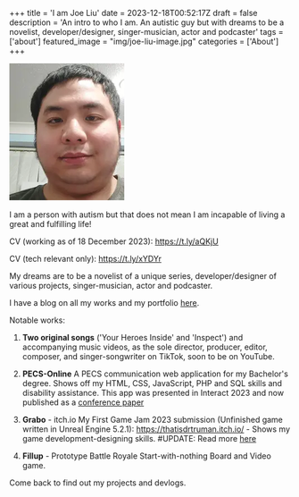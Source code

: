 +++
title = 'I am Joe Liu'
date = 2023-12-18T00:52:17Z
draft = false
description = 'An intro to who I am. An autistic guy but with dreams to be a novelist, developer/designer, singer-musician, actor and podcaster'
tags = ['about']
featured_image = "img/joe-liu-image.jpg"
categories = ['About']
+++

![Yo](/img/joe-liu-image.jpg)

I am a person with autism but that does not mean I am incapable of living a great and fulfilling life!

CV (working as of 18 December 2023): https://t.ly/aQKjU

CV (tech relevant only): https://t.ly/xYDYr

My dreams are to be a novelist of a unique series, developer/designer of various projects, singer-musician, actor and podcaster.

I have a blog on all my works and my portfolio [here](https://thatisdrtruman.github.io).

Notable works:

1. **Two original songs** ('Your Heroes Inside' and 'Inspect') and accompanying music videos, as the sole director, producer, editor, composer, and singer-songwriter on TikTok, soon to be on YouTube.

2. **PECS-Online**
A PECS communication web application for my Bachelor's degree. Shows off my HTML, CSS, JavaScript, PHP and SQL skills and disability assistance. This app was presented in Interact 2023 and now published as a [conference paper](https://link.springer.com/chapter/10.1007/978-3-031-42293-5_70)

1. **Grabo** - itch.io My First Game Jam 2023 submission (Unfinished game written in Unreal Engine 5.2.1): https://thatisdrtruman.itch.io/ - Shows my game development-designing skills.
#UPDATE: Read more [here](https://thatisdrtruman.github.io/posts/grabo/)

1. **Fillup** - Prototype Battle Royale Start-with-nothing Board and Video game.


Come back to find out my projects and devlogs.